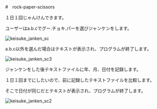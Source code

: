 #　rock-paper-scissors

１日１回じゃんけんできます。

ユーザーはa.b.cでグー.チョキ.パーを選びジャンケンをします。

![keisuke_janken_sc](https://user-images.githubusercontent.com/75941262/102018988-f8f24780-3db3-11eb-8313-195c65100d27.PNG)

a.b.c以外を選んだ場合はテキストが表示され、プログラムが終了します。

![keisuke_janken_sc3](https://user-images.githubusercontent.com/75941262/102019049-67cfa080-3db4-11eb-9c7e-caa35cc4b026.PNG)

ジャンケンをした後テキストファイルに年、月、日付を記録します。

１日１回までにしたいので、前に記録したテキストファイルを比較します。

そこで日付が同じだとテキストが表示され、プログラムが終了します。

![keisuke_janken_sc2](https://user-images.githubusercontent.com/75941262/102019088-a6fdf180-3db4-11eb-91e3-0551c19b39d8.PNG)
